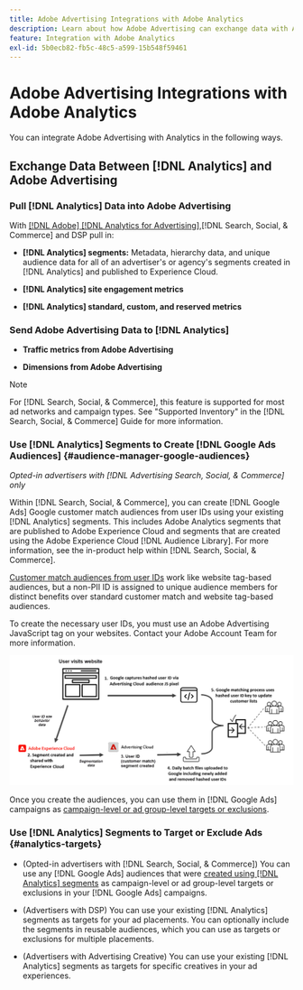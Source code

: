 ```yaml
---
title: Adobe Advertising Integrations with Adobe Analytics
description: Learn about how Adobe Advertising can exchange data with Adobe Analytics and how you can use the data within Search, Social, & Commerce.
feature: Integration with Adobe Analytics
exl-id: 5b0ecb82-fb5c-48c5-a599-15b548f59461
---
```

# Adobe Advertising Integrations with Adobe Analytics

You can integrate Adobe Advertising with Analytics in the following ways.

## Exchange Data Between [!DNL Analytics] and Adobe Advertising

### Pull [!DNL Analytics] Data into Adobe Advertising

With [[!DNL Adobe] [!DNL Analytics for Advertising]](/help/integrations/analytics/overview.md),[!DNL Search, Social, & Commerce] and DSP pull in:

* **[!DNL Analytics] segments:**  Metadata, hierarchy data, and unique audience data for all of an advertiser's or agency's segments created in [!DNL Analytics] and published to Experience Cloud.

* **[!DNL Analytics] site engagement metrics** 

* **[!DNL Analytics] standard, custom, and reserved metrics**

### Send Adobe Advertising Data to [!DNL Analytics]

* **Traffic metrics from Adobe Advertising**

* **Dimensions from Adobe Advertising**

>[!NOTE]
>
>For [!DNL Search, Social, & Commerce], this feature is supported for most ad networks and campaign types. See "Supported Inventory" in the [!DNL Search, Social, & Commerce] Guide for more information.<!-- add link when that's published in ExL -->

### Use [!DNL Analytics] Segments to Create [!DNL Google Ads Audiences] {#audience-manager-google-audiences}

*Opted-in advertisers with [!DNL Advertising Search, Social, & Commerce] only*

<!-- Verify all -->

Within [!DNL Search, Social, & Commerce], you can create [!DNL Google Ads] Google customer match audiences from user IDs using your existing [!DNL Analytics] segments. This includes Adobe Analytics segments that are published to Adobe Experience Cloud and segments that are created using the Adobe Experience Cloud [!DNL Audience Library]. For more information, see the in-product help within [!DNL Search, Social, & Commerce].

[Customer match audiences from user IDs](https://support.google.com/google-ads/answer/9199250) work like website tag-based audiences, but a non-PII ID is assigned to unique audience members for distinct benefits over standard customer match and website tag-based audiences.

To create the necessary user IDs, you must use an Adobe Advertising JavaScript tag <!-- with a user ID parameter -->on your websites. Contact your Adobe Account Team for more information. 

![segment creation process](/help/integrations/assets/ad_search_user_id_pic.png)

Once you create the audiences, you can use them in [!DNL Google Ads] campaigns as [campaign-level or ad group-level targets or exclusions](#audience-manager-targets).

### Use [!DNL Analytics] Segments to Target or Exclude Ads {#analytics-targets}

* (Opted-in advertisers with [!DNL Search, Social, & Commerce]) You can use any [!DNL Google Ads] audiences that were [created using [!DNL Analytics] segments](#audience-manager-google-audiences) as campaign-level or ad group-level targets or exclusions in your [!DNL Google Ads] campaigns.

* (Advertisers with DSP) You can use your existing [!DNL Analytics] segments as targets for your ad placements. You can optionally include the segments in reusable audiences, which you can use as targets or exclusions for multiple placements.

* (Advertisers with Advertising Creative) You can use your existing [!DNL Analytics] segments as targets for specific creatives in your ad experiences.
